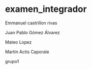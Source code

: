 # examen_integrador

Emmanuel castrillon rivas

Juan Pablo Gómez Álvarez

Mateo Lopez

Martin Actis Caporale

grupo1

